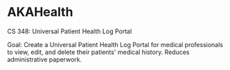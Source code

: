 # AKAHealth

CS 348: Universal Patient Health Log Portal

Goal: Create a Universal Patient Health Log Portal for medical professionals to view, edit, and delete their patients' medical history. Reduces administrative paperwork.
